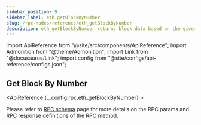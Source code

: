 ```yaml
---
sidebar_position: 9
sidebar_label: eth_getBlockByNumber
slug: /rpc-nodes/reference/eth_getBlockByNumber
description: eth_getBlockByNumber returns block data based on the given block number. Useful for retrieving detailed information about a particular block.
---
```


import ApiReference from "@site/src/components/ApiReference";
import Admonition from "@theme/Admonition";
import Link from "@docusaurus/Link";
import config from "@site/configs/api-reference/configs.json";

<head>
    <title>eth_getBlockByNumber RPC Method - Moralis Documentation</title>
</head>

## Get Block By Number

<ApiReference {...config.rpc.eth_getBlockByNumber} >
<Admonition type="info" title="Note">

<p>
Please refer to <a href="/rpc-nodes/reference/evm-rpc-schema">RPC schema</a> page for more details on the RPC params and RPC response definitions of the RPC method. 
</p>
</Admonition>
</ApiReference>
